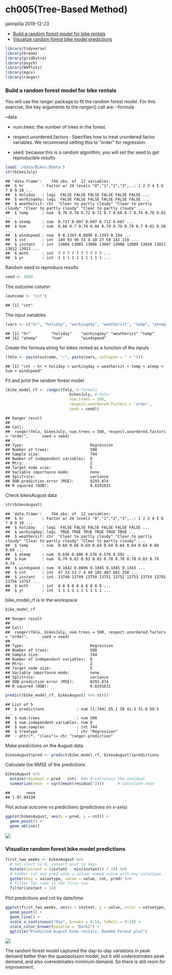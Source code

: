ch005(Tree-Based Method)
================
jakinpilla
2019-12-23

  - [Build a random forest model for bike
    rentals](#build-a-random-forest-model-for-bike-rentals)
  - [Visualize random forest bike model
    predictions](#visualize-random-forest-bike-model-predictions)

``` r
library(tidyverse)
library(broom)
library(gridExtra)
library(psych)
library(WVPlots)
library(mgcv)
library(ranger)
```

### Build a random forest model for bike rentals

You will use the ranger package to fit the random forest model. For this
exercise, the key arguments to the ranger() call are: –formula

–data

  - num.trees: the number of trees in the forest.

  - respect.unordered.factors : Specifies how to treat unordered factor
    variables. We recommend setting this to “order” for regression.

  - seed: because this is a random algorithm, you will set the seed to
    get reproducible results

<!-- end list -->

``` r
load('./data/Bikes.RData')
str(bikesJuly)
```

    ## 'data.frame':    744 obs. of  12 variables:
    ##  $ hr        : Factor w/ 24 levels "0","1","2","3",..: 1 2 3 4 5 6 7 8 9 10 ...
    ##  $ holiday   : logi  FALSE FALSE FALSE FALSE FALSE FALSE ...
    ##  $ workingday: logi  FALSE FALSE FALSE FALSE FALSE FALSE ...
    ##  $ weathersit: chr  "Clear to partly cloudy" "Clear to partly cloudy" "Clear to partly cloudy" "Clear to partly cloudy" ...
    ##  $ temp      : num  0.76 0.74 0.72 0.72 0.7 0.68 0.7 0.74 0.78 0.82 ...
    ##  $ atemp     : num  0.727 0.697 0.697 0.712 0.667 ...
    ##  $ hum       : num  0.66 0.7 0.74 0.84 0.79 0.79 0.79 0.7 0.62 0.56 ...
    ##  $ windspeed : num  0 0.1343 0.0896 0.1343 0.194 ...
    ##  $ cnt       : int  149 93 90 33 4 10 27 50 142 219 ...
    ##  $ instant   : int  13004 13005 13006 13007 13008 13009 13010 13011 13012 13013 ...
    ##  $ mnth      : int  7 7 7 7 7 7 7 7 7 7 ...
    ##  $ yr        : int  1 1 1 1 1 1 1 1 1 1 ...

Random seed to reproduce results

``` r
seed <- 2019
```

The outcome column

``` r
(outcome <- "cnt")
```

    ## [1] "cnt"

The input variables

``` r
(vars <- c("hr", "holiday", "workingday", "weathersit", "temp", "atemp", "hum", "windspeed"))
```

    ## [1] "hr"         "holiday"    "workingday" "weathersit" "temp"      
    ## [6] "atemp"      "hum"        "windspeed"

Create the formula string for bikes rented as a function of the inputs

``` r
(fmla <- paste(outcome, "~", paste(vars, collapse = " + ")))
```

    ## [1] "cnt ~ hr + holiday + workingday + weathersit + temp + atemp + hum + windspeed"

Fit and print the random forest model

``` r
(bike_model_rf <- ranger(fmla, #'formula 
                            bikesJuly, #'data
                            num.trees = 500, 
                            respect.unordered.factors = 'order', 
                            seed = seed))
```

    ## Ranger result
    ## 
    ## Call:
    ##  ranger(fmla, bikesJuly, num.trees = 500, respect.unordered.factors = "order",      seed = seed) 
    ## 
    ## Type:                             Regression 
    ## Number of trees:                  500 
    ## Sample size:                      744 
    ## Number of independent variables:  8 
    ## Mtry:                             2 
    ## Target node size:                 5 
    ## Variable importance mode:         none 
    ## Splitrule:                        variance 
    ## OOB prediction error (MSE):       8293.874 
    ## R squared (OOB):                  0.8191631

Check bikesAugust data

``` r
str(bikesAugust)
```

    ## 'data.frame':    744 obs. of  12 variables:
    ##  $ hr        : Factor w/ 24 levels "0","1","2","3",..: 1 2 3 4 5 6 7 8 9 10 ...
    ##  $ holiday   : logi  FALSE FALSE FALSE FALSE FALSE FALSE ...
    ##  $ workingday: logi  TRUE TRUE TRUE TRUE TRUE TRUE ...
    ##  $ weathersit: chr  "Clear to partly cloudy" "Clear to partly cloudy" "Clear to partly cloudy" "Clear to partly cloudy" ...
    ##  $ temp      : num  0.68 0.66 0.64 0.64 0.64 0.64 0.64 0.64 0.66 0.68 ...
    ##  $ atemp     : num  0.636 0.606 0.576 0.576 0.591 ...
    ##  $ hum       : num  0.79 0.83 0.83 0.83 0.78 0.78 0.78 0.83 0.78 0.74 ...
    ##  $ windspeed : num  0.1642 0.0896 0.1045 0.1045 0.1343 ...
    ##  $ cnt       : int  47 33 13 7 4 49 185 487 681 350 ...
    ##  $ instant   : int  13748 13749 13750 13751 13752 13753 13754 13755 13756 13757 ...
    ##  $ mnth      : int  8 8 8 8 8 8 8 8 8 8 ...
    ##  $ yr        : int  1 1 1 1 1 1 1 1 1 1 ...

bike\_model\_rf is in the workspace

``` r
bike_model_rf
```

    ## Ranger result
    ## 
    ## Call:
    ##  ranger(fmla, bikesJuly, num.trees = 500, respect.unordered.factors = "order",      seed = seed) 
    ## 
    ## Type:                             Regression 
    ## Number of trees:                  500 
    ## Sample size:                      744 
    ## Number of independent variables:  8 
    ## Mtry:                             2 
    ## Target node size:                 5 
    ## Variable importance mode:         none 
    ## Splitrule:                        variance 
    ## OOB prediction error (MSE):       8293.874 
    ## R squared (OOB):                  0.8191631

``` r
predict(bike_model_rf, bikesAugust) %>% str()
```

    ## List of 5
    ##  $ predictions              : num [1:744] 85.1 39 41.3 31.8 50.5 ...
    ##  $ num.trees                : num 500
    ##  $ num.independent.variables: num 8
    ##  $ num.samples              : int 744
    ##  $ treetype                 : chr "Regression"
    ##  - attr(*, "class")= chr "ranger.prediction"

Make predictions on the August data

``` r
bikesAugust$pred <- predict(bike_model_rf, bikesAugust)$predictions
```

Calculate the RMSE of the predictions

``` r
bikesAugust %>% 
  mutate(residual = pred - cnt)  %>% #'calculate the residual
  summarize(rmse  = sqrt(mean(residual^2)))      #'calculate rmse
```

    ##       rmse
    ## 1 97.94339

Plot actual outcome vs predictions (predictions on x-axis)

``` r
ggplot(bikesAugust, aes(x = pred, y = cnt)) + 
  geom_point() + 
  geom_abline()
```

![](ch005_files/figure-gfm/unnamed-chunk-12-1.png)<!-- -->

### Visualize random forest bike model predictions

``` r
first_two_weeks <- bikesAugust %>% 
  # Set start to 0, convert unit to days
  mutate(instant = (instant - min(instant)) / 24) %>% 
  # Gather cnt and pred into a column named value with key valuetype
  gather(key = valuetype, value = value, cnt, pred) %>%
  # Filter for rows in the first two
  filter(instant < 14) 
```

Plot predictions and cnt by date/time

``` r
ggplot(first_two_weeks, aes(x = instant, y = value, color = valuetype, linetype = valuetype)) + 
  geom_point() + 
  geom_line() + 
  scale_x_continuous("Day", breaks = 0:14, labels = 0:14) + 
  scale_color_brewer(palette = "Dark2") + 
  ggtitle("Predicted August bike rentals, Random Forest plot")
```

![](ch005_files/figure-gfm/unnamed-chunk-14-1.png)<!-- -->

The random forest model captured the day-to-day variations in peak
demand better than the quasipoisson model, but it still underestmates
peak demand, and also overestimates minimum demand. So there is still
room for improvement.
